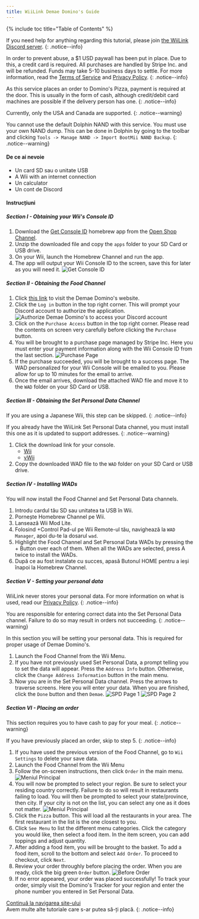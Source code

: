 ```yaml
---
title: WiiLink Demae Domino's Guide
---
```


{% include toc title="Table of Contents" %}

If you need help for anything regarding this tutorial, please join [the WiiLink Discord server](https://discord.gg/wiilink).
{: .notice--info}

In order to prevent abuse, a $1 USD paywall has been put in place. Due to this, a credit card is required. All purchases are handled by Stripe Inc. and will be refunded. Funds may take 5-10 business days to settle. For more information, read the [Terms of Service](https://demae.wiilink24.com/tos) and [Privacy Policy](https://demae.wiilink24.com/privacypolicy).
{: .notice--info}

As this service places an order to Domino's Pizza, payment is required at the door. This is usually in the form of cash, although credit/debit card machines are possible if the delivery person has one.
{: .notice--info}

Currently, only the USA and Canada are supported.
{: .notice--warning}

You cannot use the default Dolphin NAND with this service. You must use your own NAND dump. This can be done in Dolphin by going to the toolbar and clicking `Tools -> Manage NAND -> Import BootMii NAND Backup`.
{: .notice--warning}

#### De ce ai nevoie

* Un card SD sau o unitate USB
* A Wii with an internet connection
* Un calculator
* Un cont de Discord

#### Instrucțiuni

##### Section I - Obtaining your Wii's Console ID

1. Download the [Get Console ID](https://oscwii.org/library/app/GetConsoleID) homebrew app from the [Open Shop Channel](https://oscwii.org).
2. Unzip the downloaded file and copy the `apps` folder to your SD Card or USB drive.
3. On your Wii, launch the Homebrew Channel and run the app.
4. The app will output your Wii Console ID to the screen, save this for later as you will need it. ![Get Console ID](/images/Demae-Dominos/get-console-id.png)

##### Section II - Obtaining the Food Channel

1. Click [this link](https://demae.wiilink24.com) to visit the Demae Domino's website.
2. Click the `Log in` button in the top right corner. This will prompt your Discord account to authorize the application. ![Authorize Demae Domino's to access your Discord account](/images/Demae-Dominos/discord-oauth.png)
3. Click on the `Purchase Access` button in the top right corner. Please read the contents on screen very carefully before clicking the `Purchase` button.
4. You will be brought to a purchase page managed by Stripe Inc. Here you must enter your payment information along with the Wii Console ID from the last section. ![Purchase Page](/images/Demae-Dominos/purchase-page.png)
5. If the purchase succeeded, you will be brought to a success page. The WAD personalized for your Wii Console will be emailed to you. Please allow for up to 10 minutes for the email to arrive.
6. Once the email arrives, download the attached WAD file and move it to the `WAD` folder on your SD Card or USB.

##### Section III - Obtaining the Set Personal Data Channel

If you are using a Japanese Wii, this step can be skipped.
{: .notice--info}

If you already have the WiiLink Set Personal Data channel, you must install this one as it is updated to support addresses.
{: .notice--warning}

1. Click the download link for your console.
   * [Wii](https://spd.wiilink24.com/spd/SPD_Wii.wad)
   * [vWii](https://spd.wiilink24.com/spd/SPD_vWii.wad)
2. Copy the downloaded WAD file to the `WAD` folder on your SD Card or USB drive.

##### Section IV - Installing WADs

You will now install the Food Channel and Set Personal Data channels.

1. Introdu cardul tău SD sau unitatea ta USB în Wii.
2. Pornește Homebrew Channel pe Wii.
3. Lansează Wii Mod Lite.
4. Folosind +Control Pad-ul pe Wii Remote-ul tău, navighează la `WAD Manager`, apoi du-te la dosarul `wad`.
5. Highlight the Food Channel and Set Personal Data WADs by pressing the + Button over each of them. When all the WADs are selected, press A twice to install the WADs.
6. După ce au fost instalate cu succes, apasă Butonul HOME pentru a ieși înapoi la Homebrew Channel.

##### Section V - Setting your personal data

WiiLink never stores your personal data. For more information on what is used, read our [Privacy Policy](https://demae.wiilink24.com/privacypolicy).
{: .notice--info}

You are responsible for entering correct data into the Set Personal Data channel. Failure to do so may result in orders not succeeding.
{: .notice--warning}

In this section you will be setting your personal data. This is required for proper usage of Demae Domino's.

1. Launch the Food Channel from the Wii Menu.
2. If you have not previously used Set Personal Data, a prompt telling you to set the data will appear. Press the `Address Info` button. Otherwise, click the `Change Address Information` button in the main menu.
3. Now you are in the Set Personal Data channel. Press the arrows to traverse screens. Here you will enter your data. When you are finished, click the `Done` button and then `Demae`. ![SPD Page 1](/images/Demae-Dominos/spd-1.png) ![SPD Page 2](/images/Demae-Dominos/spd-2.png)

##### Section VI - Placing an order

This section requires you to have cash to pay for your meal.
{: .notice--warning}

If you have previously placed an order, skip to step 5.
{: .notice--info}

1. If you have used the previous version of the Food Channel, go to `Wii Settings` to delete your save data.
2. Launch the Food Channel from the Wii Menu
3. Follow the on-screen instructions, then click `Order` in the main menu. ![Meniul Principal](/images/Demae-Dominos/main-menu.png)
4. You will now be prompted to select your region. Be sure to select your residing country correctly. Failure to do so will result in restaurants failing to load. You will then be prompted to select your state/province, then city. If your city is not on the list, you can select any one as it does not matter. ![Meniul Principal](/images/Demae-Dominos/country-setup.png)
5. Click the `Pizza` button. This will load all the restaurants in your area. The first restaurant in the list is the one closest to you.
6. Click `See Menu` to list the different menu categories. Click the category you would like, then select a food item. In the item screen, you can add toppings and adjust quantity.
7. After adding a food item, you will be brought to the basket. To add a food item, scroll to the bottom and select `Add Order`. To proceed to checkout, click `Next`.
8. Review your order throughly before placing the order. When you are ready, click the big green `Order` button. ![Before Order](/images/Demae-Dominos/order.png)
9. If no error appeared, your order was placed successfully! To track your order, simply visit the Domino's Tracker for your region and enter the phone number you entered in Set Personal Data.

[Continuă la navigarea site-ului](site-navigation)<br> Avem multe alte tutoriale care s-ar putea să-ți placă.
{: .notice--info}
